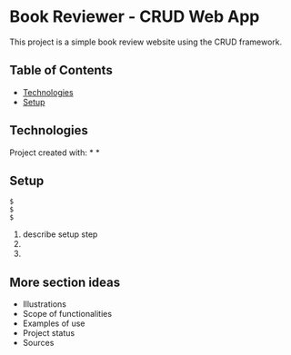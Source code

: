 # Book Reviewer - CRUD Web App
This project is a simple book review website using the CRUD framework.
## Table of Contents
* [Technologies](#technologies)
* [Setup](#setup)

## Technologies
Project created with:
* 
*

## Setup
```
$
$
$
```
1. describe setup step
2.
3.
## More section ideas
* Illustrations
* Scope of functionalities 
* Examples of use
* Project status 
* Sources
